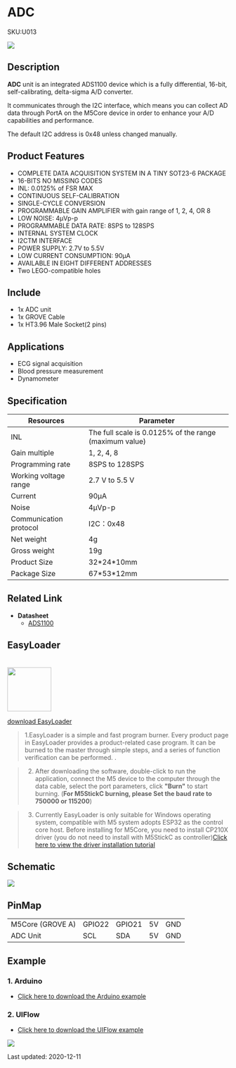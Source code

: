 # ADC

<el-tag effect="plain">SKU:U013</el-tag>

<div class="product_pic"><img src="assets/img/product_pics/unit/adc/unit_adc_01.webp"></div>

## Description

**ADC** unit is an integrated ADS1100 device which is a fully differential, 16-bit, self-calibrating, delta-sigma A/D converter.

It communicates through the I2C interface, which means you can collect AD data through PortA on the M5Core device in order to enhance your A/D capabilities and performance.

The default I2C address is 0x48 unless changed manually.

## Product Features

- COMPLETE DATA ACQUISITION SYSTEM IN A TINY SOT23-6 PACKAGE
- 16-BITS NO MISSING CODES
- INL: 0.0125% of FSR MAX
- CONTINUOUS SELF-CALIBRATION
- SINGLE-CYCLE CONVERSION
- PROGRAMMABLE GAIN AMPLIFIER with gain range of 1, 2, 4, OR 8
- LOW NOISE: 4µVp-p
- PROGRAMMABLE DATA RATE: 8SPS to 128SPS
- INTERNAL SYSTEM CLOCK
- I2CTM INTERFACE
- POWER SUPPLY: 2.7V to 5.5V
- LOW CURRENT CONSUMPTION: 90µA
- AVAILABLE IN EIGHT DIFFERENT ADDRESSES
- Two LEGO-compatible holes


## Include

- 1x ADC unit
- 1x GROVE Cable
- 1x HT3.96 Male Socket(2 pins)

## Applications

-  ECG signal acquisition
-  Blood pressure measurement
-  Dynamometer


## Specification

<table class="table-1">
    <thead>
      <tr>
         <th>Resources</th>
         <th>Parameter</th>
      </tr>
    </thead>
    <tbody>
        <tr>
            <td> INL </td>
            <td> The full scale is 0.0125% of the range (maximum value) </td>
        </tr>
        <tr>
            <td> Gain multiple </td>
            <td> 1, 2, 4, 8 </td>
        </tr>
        <tr>
            <td> Programming rate </td>
            <td> 8SPS to 128SPS </td>
        </tr>
        <tr>
            <td> Working voltage range </td>
            <td> 2.7 V to 5.5 V </td>
        </tr>
        <tr>
            <td> Current </td>
            <td> 90µA </td>
        </tr>
        <tr>
            <td> Noise </td>
            <td> 4μVp-p </td>
        </tr>
        <tr>
            <td>Communication protocol</td>
            <td>I2C：0x48</td>
        </tr>
        <tr>
            <td>Net weight</td>
            <td>4g</td>
        </tr>
        <tr>
            <td>Gross weight</td>
            <td>19g</td>
        </tr>
        <tr>
            <td>Product Size</td>
            <td>32*24*10mm</td>
        </tr>
        <tr>
            <td>Package Size</td>
            <td>67*53*12mm</td>
        </tr>
    </tbody>
</table>



## Related Link

-  **Datasheet**
   - [ADS1100](https://m5stack.oss-cn-shenzhen.aliyuncs.com/resource/docs/datasheet/unit/ADS1100_en.pdf)

## EasyLoader

<img src="https://m5stack.oss-cn-shenzhen.aliyuncs.com/image/EasyLoader_logo.webp" width="100px" style="margin-top:20px">

<a href="https://m5stack.oss-cn-shenzhen.aliyuncs.com/EasyLoader/Unit/EasyLoader_ADC.exe"><el-button type="primary">download EasyLoader</el-button></a>

>1.EasyLoader is a simple and fast program burner. Every product page in EasyLoader provides a product-related case program. It can be burned to the master through simple steps, and a series of function verification can be performed. .

>2. After downloading the software, double-click to run the application, connect the M5 device to the computer through the data cable, select the port parameters, click **"Burn"** to start burning. (**For M5StickC burning, please Set the baud rate to 750000 or 115200**)

> 3. Currently EasyLoader is only suitable for Windows operating system, compatible with M5 system adopts ESP32 as the control core host. Before installing for M5Core, you need to install CP210X driver (you do not need to install with M5StickC as controller)[Click here to view the driver installation tutorial](en/related_documents/M5Burner#install-usb-driver)

## Schematic

<img src="assets/img/product_pics/unit/adc_sch.JPG">

## PinMap

<table>
 <tr><td>M5Core (GROVE A)</td><td>GPIO22</td><td>GPIO21</td><td>5V</td><td>GND</td></tr>
 <tr><td>ADC Unit</td><td>SCL</td><td>SDA</td><td>5V</td><td>GND</td></tr>
</table>

## Example

### 1. Arduino

- [Click here to download the Arduino example](https://github.com/m5stack/M5Stack/tree/master/examples/Unit/ADC_ADS1100)

### 2. UIFlow

- [Click here to download the UIFlow example](https://github.com/m5stack/M5-ProductExampleCodes/tree/master/Unit/ADC/UIFlow)

<img src="assets/img/product_pics/unit/unit_example/ADC/example_unit_adc_01.webp">

<el-divider content-position="right">Last updated: 2020-12-11</el-divider>

<script>

   var purchase_link = 'https://m5stack.com/collections/m5-unit/products/adc-unit';

   anchor_search(purchase_link);
   scrollFunc();

</script>
